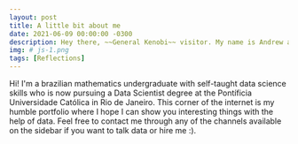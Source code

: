 ```yaml
---
layout: post
title: A little bit about me
date: 2021-06-09 00:00:00 -0300
description: Hey there, ~~General Kenobi~~ visitor. My name is Andrew and this is my data science journey.
img: # js-1.png
tags: [Reflections]
---
```


Hi! I'm a brazilian mathematics undergraduate with self-taught data science skills who is now pursuing a Data Scientist degree at the Pontíficia Universidade Católica in Rio de Janeiro.
This corner of the internet is my humble portfolio where I hope I can show you interesting things with the help of data. Feel free to contact me through any of the channels available on the sidebar 
if you want to talk data or hire me :). 
